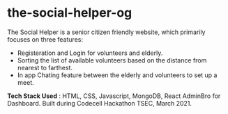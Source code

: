 # the-social-helper-og

The Social Helper is a senior citizen friendly website, which primarily focuses on three features:
- Registeration and Login for volunteers and elderly.
- Sorting the list of available volunteers based on the distance from nearest to farthest.
- In app Chating feature between the elderly and volunteers to set up a meet.

__Tech Stack Used__ : HTML, CSS, Javascript, MongoDB, React AdminBro for Dashboard.
Built during Codecell Hackathon TSEC, March 2021.
